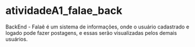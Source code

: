 # atividadeA1_falae_back
BackEnd - Falaê é um sistema de informações, onde o usuário cadastrado e logado pode fazer postagens, e essas serão visualizadas pelos demais usuários.
